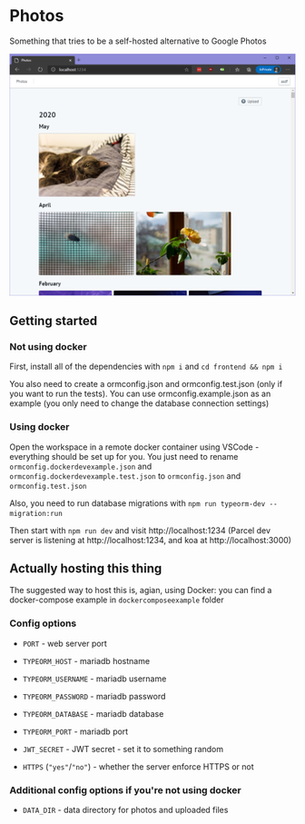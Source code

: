 # Photos

Something that tries to be a self-hosted alternative to Google Photos

![screenshot](docs/s1.png)

## Getting started

### Not using docker

First, install all of the dependencies with `npm i` and `cd frontend && npm i`

You also need to create a ormconfig.json and ormconfig.test.json (only if you
want to run the tests). You can use ormconfig.example.json as an example (you
only need to change the database connection settings)

### Using docker

Open the workspace in a remote docker container using VSCode - everything should
be set up for you. You just need to rename `ormconfig.dockerdevexample.json` and
`ormconfig.dockerdevexample.test.json` to `ormconfig.json` and
`ormconfig.test.json`

Also, you need to run database migrations with
`npm run typeorm-dev -- migration:run`

Then start with `npm run dev` and visit http://localhost:1234 (Parcel dev server
is listening at http://localhost:1234, and koa at http://localhost:3000)

## Actually hosting this thing

The suggested way to host this is, agian, using Docker: you can find a
docker-compose example in `dockercomposeexample` folder

### Config options

* `PORT` - web server port

* `TYPEORM_HOST` - mariadb hostname

* `TYPEORM_USERNAME` - mariadb username

* `TYPEORM_PASSWORD` - mariadb password

* `TYPEORM_DATABASE` - mariadb database

* `TYPEORM_PORT` - mariadb port

* `JWT_SECRET` - JWT secret - set it to something random

* `HTTPS` (`"yes"`/`"no"`) - whether the server enforce HTTPS or not

### Additional config options if you're not using docker

* `DATA_DIR` - data directory for photos and uploaded files
